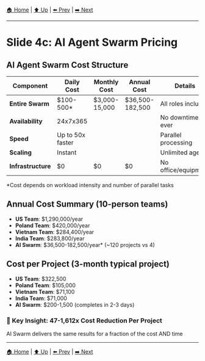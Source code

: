 [🏠 Home](../slide-deck.md) | [⬆️ Up](../slide-deck.md) | [⬅️ Prev](slide-04b-vietnam-poland-costs.md) | [➡️ Next](slide-04d-productivity-comparison.md)

---

# Slide 4c: AI Agent Swarm Pricing

## AI Agent Swarm Cost Structure
| Component | Daily Cost | Monthly Cost | Annual Cost | Details |
|-----------|------------|--------------|-------------|---------|
| **Entire Swarm** | $100-500* | $3,000-15,000 | $36,500-182,500 | All roles included |
| **Availability** | 24x7x365 | | | No downtime ever |
| **Speed** | Up to 50x faster | | | Parallel processing |
| **Scaling** | Instant | | | Unlimited agents |
| **Infrastructure** | $0 | $0 | $0 | No office/equipment |

*Cost depends on workload intensity and number of parallel tasks

## Annual Cost Summary (10-person teams)
- **US Team**: $1,290,000/year
- **Poland Team**: $420,000/year
- **Vietnam Team**: $284,400/year
- **India Team**: $283,800/year
- **AI Swarm**: $36,500-182,500/year* (~120 projects vs 4)

## Cost per Project (3-month typical project)
- **US Team**: $322,500
- **Poland Team**: $105,000
- **Vietnam Team**: $71,100
- **India Team**: $71,000
- **AI Swarm**: $200-1,500 (completes in 2-3 days)

### 🚀 Key Insight: 47-1,612x Cost Reduction Per Project
AI Swarm delivers the same results for a fraction of the cost AND time

---

[🏠 Home](../slide-deck.md) | [⬆️ Up](../slide-deck.md) | [⬅️ Prev](slide-04b-vietnam-poland-costs.md) | [➡️ Next](slide-04d-productivity-comparison.md)
